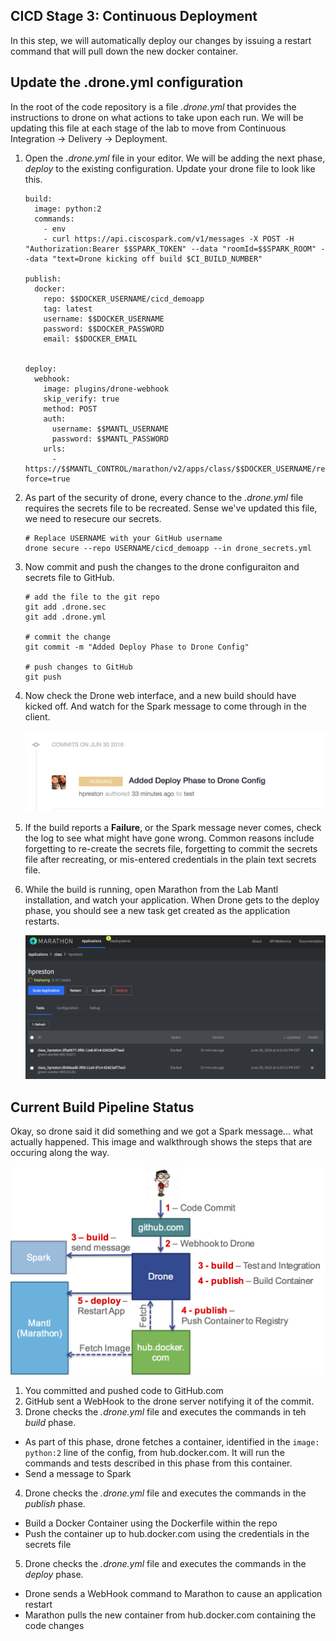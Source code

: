 ## CICD Stage 3: Continuous Deployment

In this step, we will automatically deploy our changes by issuing a restart command that will pull down the new docker container.

## Update the .drone.yml configuration

In the root of the code repository is a file _.drone.yml_ that provides the instructions to drone on what actions to take upon each run.  We will be updating this file at each stage of the lab to move from Continuous Integration -> Delivery -> Deployment.

1. Open the _.drone.yml_ file in your editor.  We will be adding the next phase, _deploy_ to the existing configuration.  Update your drone file to look like this.
    ```
    build:
      image: python:2
      commands:
        - env
        - curl https://api.ciscospark.com/v1/messages -X POST -H "Authorization:Bearer $$SPARK_TOKEN" --data "roomId=$$SPARK_ROOM" --data "text=Drone kicking off build $CI_BUILD_NUMBER"

    publish:
      docker:
        repo: $$DOCKER_USERNAME/cicd_demoapp
        tag: latest
        username: $$DOCKER_USERNAME
        password: $$DOCKER_PASSWORD
        email: $$DOCKER_EMAIL


    deploy:
      webhook:
        image: plugins/drone-webhook
        skip_verify: true
        method: POST
        auth:
          username: $$MANTL_USERNAME
          password: $$MANTL_PASSWORD
        urls:
          - https://$$MANTL_CONTROL/marathon/v2/apps/class/$$DOCKER_USERNAME/restart?force=true
    ```

2. As part of the security of drone, every chance to the _.drone.yml_ file requires the secrets file to be recreated.  Sense we've updated this file, we need to resecure our secrets.
    ```
    # Replace USERNAME with your GitHub username
    drone secure --repo USERNAME/cicd_demoapp --in drone_secrets.yml
    ```

3. Now commit and push the changes to the drone configuraiton and secrets file to GitHub.
    ```
    # add the file to the git repo
    git add .drone.sec
    git add .drone.yml

    # commit the change
    git commit -m "Added Deploy Phase to Drone Config"

    # push changes to GitHub
    git push
    ```

4. Now check the Drone web interface, and a new build should have kicked off.  And watch for the Spark message to come through in the client.

    ![Drone Build](images/drone_4th_build.png)

5. If the build reports a **Failure**, or the Spark message never comes, check the log to see what might have gone wrong.  Common reasons include forgetting to re-create the secrets file, forgetting to commit the secrets file after recreating, or mis-entered credentials in the plain text secrets file.
6. While the build is running, open Marathon from the Lab Mantl installation, and watch your application.  When Drone gets to the deploy phase, you should see a new task get created as the application restarts.

    ![Marathon Deploy](images/marathon_restart.png)


## Current Build Pipeline Status

Okay, so drone said it did something and we got a Spark message... what actually happened.  This image and walkthrough shows the steps that are occuring along the way.

![Stage 2 Diagram](images/stage_3_diagram.png)

1. You committed and pushed code to GitHub.com
2. GitHub sent a WebHook to the drone server notifying it of the commit.
3. Drone checks the _.drone.yml_ file and executes the commands in teh _build_ phase.
  * As part of this phase, drone fetches a container, identified in the `image: python:2` line of the config, from hub.docker.com.  It will run the commands and tests described in this phase from this container.
  * Send a message to Spark
4. Drone checks the _.drone.yml_ file and executes the commands in the _publish_ phase.
  * Build a Docker Container using the Dockerfile within the repo
  * Push the container up to hub.docker.com using the credentials in the secrets file
5. Drone checks the _.drone.yml_ file and executes the commands in the _deploy_ phase.
  * Drone sends a WebHook command to Marathon to cause an application restart
  * Marathon pulls the new container from hub.docker.com containing the code changes